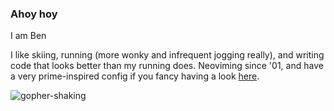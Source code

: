 ### Ahoy hoy

I am Ben

I like skiing, running (more wonky and infrequent jogging really), and writing code that looks better than my running does. Neoviming since '01, and have a very prime-inspired config if you fancy having a look [here](https://github.com/HactuallyBenji/neovimrc).

![gopher-shaking](https://github.com/HactuallyBenji/HactuallyBenji/assets/38388426/c795ad9c-7ef2-4e3a-8884-e3cd163a6c0a)


<!--
**HactuallyBenji/HactuallyBenji** is a ✨ _special_ ✨ repository because its `README.md` (this file) appears on your GitHub profile.

Here are some ideas to get you started:

- 🔭 I’m currently working on ...
- 🌱 I’m currently learning ...
- 👯 I’m looking to collaborate on ...
- 🤔 I’m looking for help with ...
- 💬 Ask me about ...
- 📫 How to reach me: ...
- 😄 Pronouns: ...
- ⚡ Fun fact: ...
-->


